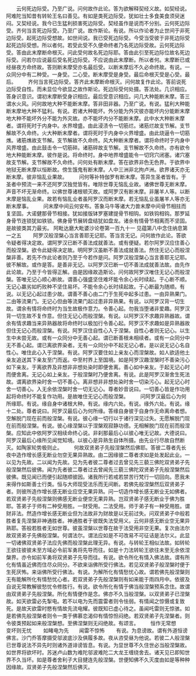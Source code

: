 <!-- { "loadSidebar": true } -->
　　云何死边际受。乃至广说。问何故作此论。答为欲解释契经义故。如契经说。阿难陀当知昔有转轮王名曰善见。有如是类死边际受。犹如壮士多食美食须臾迷闷。又契经说。我今已生猛利损害死边际受。契经虽作是说而不分别。云何死边际受。齐何当言死边际受。乃至广说。故作斯论。有说。所以作论者为止世间于非死边际受。起死边际受想故。如世间说。我已受死边际受。今受当受彼于非死边际受起死边际受想。所以者何。若受此受不久便命终者乃名死边际受故。云何死边际受。答由此末摩断命根灭。问此受何故名死边际耶。答由此引至死边际位故名死边际受。问若尔应说最后受名死边际受。不应说由此末摩断。所以者何。末摩断已或经昼夜方命终故。答则断末摩受亦名最后受。以断末摩后不久必命终故。有说。一众同分中有二种受。一身受。二心受。断末摩受是身受。最后命根灭受是心受。最后。
　　齐何当言死边际受。答齐此末摩断命根灭。问何故复作此论。答前说死边际受自性。而未显位今欲显之故作斯论。死边际受何处摄。答法处。几识相应。答身识意识。谓初末摩断受身识相应。最后受意识相应。问几大种能断末摩。答三谓水火风。问何故地大种不能断末摩。答非田非器。乃至广说。有说。猛利大种能断末摩地大种不猛利。有说。若诸大种能坏。外分能为外灾彼亦能坏内分能断末摩地大种不能坏外分不能为外灾故。亦不能坏内分不能断末摩。此中水大种断末摩者。谓将死时于内身中。水界增盛。由此浸渍令一切筋烂。诸筋烂故支节解。支节解故不久命终。火大种断末摩者。谓将死时于内身中火界增盛。由此烧逼令一切筋燋。诸筋燋故支节解。支节解故不久命终。风大种断末摩者。谓将命终时于内身中风界增盛。由此鼓击令一切筋碎。诸筋碎故支节解。支节解故不久命终。亦有欲令地大种能断末摩。彼作是说。将命终时。身中地界增盛能令一切窍穴闭塞。诸穴塞故支节解。支节解故不久命终。问何处有断末摩。答在欲界非色无色界。于欲界中地狱无断末摩以恒断故。傍生饿鬼有断末摩。人中三洲非北拘卢洲。欲界诸天亦无断末摩。彼非恼乱业果故。
　　问何等补特伽罗有断末摩。答异生圣者皆有。于圣者中预流一来不还阿罗汉独觉皆有。唯除世尊无恼乱业故。诸佛世尊无断末摩。声音不坏无渐命终。以佛世尊诸根顿灭故。或阿罗汉有断末摩。非屠羊人等。以断末摩是恼乱业果。故若有恼乱业者虽阿罗汉而断末摩。若无恼乱业虽屠羊人等亦无断末摩事。
　　问末摩中间云何安布。答象马牛等诸大力兽末摩中间骨节相拄而复坚固。大诺健那骨节相接。犹如接版钵罗塞建提骨节相钩。如铁钩相钩。那罗延身骨节连锁犹如铁锁。佛身骨节展转盘结犹如盘龙。诸余有情骨节相离而不坚固。是故彼类其力最劣。
阿毗达磨大毗婆沙论卷第一百九十一
见蕴第八中念住纳息第一之五
　　阿罗汉般涅槃心当言善耶无记耶。答当言无记。问何故作此论。答欲令疑者得决定故。谓阿罗汉已断不善法成就善法。或有便疑。若尔阿罗汉应住善心而般涅槃。欲令此疑得决定故。明阿罗汉虽断不善法成就善法。然住无记心而般涅槃非善。若先不作此论者则乃至于今若作是问。阿罗汉般涅槃心当言善耶无记耶。彼不解故。或作是答。是善非无记。以阿罗汉已断一切不善法成就善法故。由先作此论故。乃至于今皆得正解。由是因缘故造斯论。问何故阿罗汉唯住无记心而般涅槃。答唯无记心顺心断故。谓善心强盛坚住难坏能令余心长时续起。于心断不顺。无记心羸劣如朽败种不坚住易坏。不能令余心长时续起故。于心断最为随顺。有说。以无记心起过患少故。谓善不善心由二门于生死中起多过患。一由异熟果门。二由等流果门。无记心但由等流果门起过患非异熟果。有说。以阿罗汉背一切生故。谓余有情将命终时为当生故极作意力。令善心起。勿我当堕诸非爱趣。阿罗汉背一切生故不复作意。但住无记心而般涅槃。有说。以阿罗汉不求趣异熟器故。谓余有情求趣当来异熟器故将命终时以极加行令善心起。阿罗汉不求趣如是异熟器故但住无记心而般涅槃。有说。阿罗汉住自性心入于涅槃。自性心者则无记心。以生生中未尝无故。或有一众同分中无善心起。谓已断善根未相续者。或有一众同分中无不善心起。谓已离欲界染者。无有一众同分中不起无记心者。是以说无记心名自性心。唯住此心入于涅槃。有说。阿罗汉要住如上亲友心而涅槃故。如人欲适他土亲友追送其下亲友至门而返。中至村界上至国境。如是阿罗汉趣涅槃时不善染污心如下亲友。于离欲界及非想非非想处染时即便舍离。善心如中亲友。于起无记心时而便舍离。无记心如上亲友。于般涅槃时乃便舍离。有说。此是阿罗汉渐舍生死法故。谓离欲界染时舍一切不善心。离非想非非想处染时舍一切染污心。起无记心时舍一切善心。入无余依涅槃时舍一切无记心。尊者妙音说曰。一切善心皆是作功用起将命终时不能复作功用。是故唯住无记心而般涅槃。
　　问阿罗汉最后心为何所缘耶。有说。缘自身中诸根大种。有说。缘内六处。有说。缘外六处。有说。缘十二处。尊者说曰。阿罗汉最后心为何所缘。答缘自身彼于自身作无命离命者想。空解脱门现在前而般涅槃。有说。彼心缘一切行以于诸行深见过失。无愿解脱门现在前而般涅槃。有说。彼心缘涅槃以于涅槃观寂静功德。无相解脱门现在前而般涅槃。应知此中依阿罗汉相续命终心说。非刹那最后心以彼心唯无记故。大德说曰。阿罗汉最后心缘所见闻觉知境。以彼心是异熟生自体所摄。由先业行尽故自然断灭。如陶家轮势极则止。
　　何故双贤弟子先般涅槃然后佛耶。答彼二尊者先长夜中造作增长感无断业勿空无果异熟故。由二因缘彼二尊者求如是处发起此业。一以见为先故。二以闻为先故。见为先者彼二尊者过去曾见先三藐三佛陀双贤弟子先般涅槃然后彼佛。闻为先者彼二尊者过去曾闻先三藐三佛陀双贤弟子先般涅槃然后彼佛。既见闻已而便引起随顺彼因。诸我所行若戒若禁苦行梵行一切回向。愿我未来得作如斯善士行类。恒与大师现受法乐而无间断。若佛先般涅槃然后双贤弟子者。则彼所造作增长感无断业应空无果异熟。问一切造作增长感无断业无如佛者。若双贤弟子先般涅槃则佛感无断业便空无果异熟。岂双贤弟子感无断业于佛为胜耶。答弟子于师有二种受用胜。一财受用。二法受用。师于弟子有一种受用胜。谓财非法。然造作增长感无断业但为法故非为财故是以无前过失。问双贤弟子中般若胜者复先涅槃非神通胜者。神通胜者于彼既失法受用义。云何非感无断业空无果异熟耶。答般若胜者无如世尊。彼虽涅槃以世尊在故于法受用非空无果。复次由法尔故双贤弟子先佛般涅槃。何谓法尔。谓法应如是不可改易不可征诘是法尔义。此显一切诸佛双贤弟子法应先佛而般涅槃此理无异。有说。与转轮王相似法故。如转轮王欲往彼彼未至方域必令前军勇将先导而往。如是十力法转轮王欲往未至无余依涅槃界。亦令如前军勇将双贤弟子先导而往。有说。欲令所化有情入佛法故。谓有所化有情虽近佛而住尽众同分。不欲来诣佛所受行佛法。若见双贤弟子般涅槃时便于生死厌怖。来诣佛所受行佛法。有说。为解所化有情愁忧心故。谓若佛先般涅槃则无有能解所化有情愁忧心者。若双贤弟子先般涅槃则有如来能于雨四月中。依彼及自说无常教解彼愁忧令修胜行。有说。欲令所化有情于佛当般涅槃预系念住。故谓由双贤弟子先般涅槃。所化有情便作是念。佛亦不久当般涅槃。以双贤弟子已涅槃故。如天欲雷必先掣电。若不以电为先而震雷者则令怯弱。有情闻之惊慑或复致死。是故天欲雷时愍有情故先流电耀。彼既知已虚心待之。虽闻吒雷则无惊骇。如是若佛先般涅槃者则令一类于佛慕恋渴仰有情惊怛闷绝。若双贤弟子先涅槃者。则令彼类预起如来般涅槃想。至佛涅槃则无闷绝故。有颂言。
　　恒作无常想　　变坏则无忧
　　如睹电为先　　闻雷不惊怖
　　有说。为息谤故。谓有外道恒谤佛言。沙门乔答摩摄受邬波底沙及俱履多故。夜从咨受昼为他说。若彼二人般涅槃已世尊说法不异先时则诸外道诽谤皆息。有说。为显世尊不久住世必当般涅槃故。如世界将欲坏时。苏迷卢山数为难陀邬波难陀二大龙王缠绕舍去。诸天见已即知世界不久当坏。如是尊者舍利子大目揵连先般涅槃。世便知佛不久灭度由如是等种种因缘故。双贤弟子先般涅槃然后佛灭。
